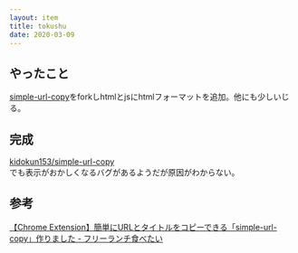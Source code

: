 ```yaml
---
layout: item
title: tokushu
date: 2020-03-09
---
```

## やったこと
[simple-url-copy](https://github.com/ikedaosushi/simple-url-copy)をforkしhtmlとjsにhtmlフォーマットを追加。他にも少しいじる。

## 完成
[kidokun153/simple-url-copy](https://github.com/kidokun153/simple-url-copy)<br>
でも表示がおかしくなるバグがあるようだが原因がわからない。

## 参考
[【Chrome Extension】簡単にURLとタイトルをコピーできる「simple-url-copy」作りました - フリーランチ食べたい](https://blog.ikedaosushi.com/entry/2019/02/25/012319)